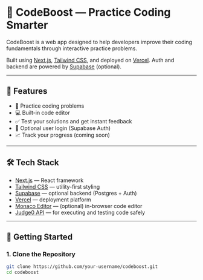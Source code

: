 # 🧠 CodeBoost — Practice Coding Smarter

CodeBoost is a web app designed to help developers improve their coding fundamentals through interactive practice problems.

Built using [Next.js](https://nextjs.org), [Tailwind CSS](https://tailwindcss.com), and deployed on [Vercel](https://vercel.com). Auth and backend are powered by [Supabase](https://supabase.com) (optional).

---

## 🚀 Features

- 📝 Practice coding problems
- 💻 Built-in code editor
- ✅ Test your solutions and get instant feedback
- 🔐 Optional user login (Supabase Auth)
- 📈 Track your progress (coming soon)

---

## 🛠️ Tech Stack

- [Next.js](https://nextjs.org) — React framework
- [Tailwind CSS](https://tailwindcss.com) — utility-first styling
- [Supabase](https://supabase.com) — optional backend (Postgres + Auth)
- [Vercel](https://vercel.com) — deployment platform
- [Monaco Editor](https://microsoft.github.io/monaco-editor/) — (optional) in-browser code editor
- [Judge0 API](https://judge0.com) — for executing and testing code safely

---

## 🧰 Getting Started

### 1. Clone the Repository

```bash
git clone https://github.com/your-username/codeboost.git
cd codeboost
